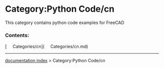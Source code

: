 # Category:Python Code/cn
This category contains python code examples for FreeCAD

### Contents:

[<img src="images/Property.png" style="width:16px"> Categories/cn](<img src="images/Property.png" style="width:16px"> Categories/cn.md)

---
[documentation index](../README.md) > Category:Python Code/cn
